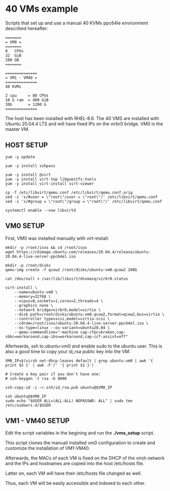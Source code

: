 # 40 VMs example

Scripts that set up and use a manual 40 KVMs ppc64le environment described hereafter:

~~~
=======
= VM0 =
=======
8   CPUs
32  GiB
200 GB
=======

==============
= VM1 - VM40 =
==============
40 KVMs

2 cpu     = 80 CPUs
10 G ram  = 400 GiB
30G       = 1200 G
==============
~~~

The host has been installed with RHEL-8.6.
The 40 VMS are installed with Ubuntu 20.04.4 LTS and will have fixed IPs on the virbr0 bridge.
VM0 is the master VM.

## HOST SETUP
~~~
yum -y update

yum -y install sshpass

yum -y install @virt
yum -y install virt-top libguestfs-tools
yum -y install virt-install virt-viewer

cp -f /etc/libvirt/qemu.conf /etc/libvirt/qemu.conf.orig
sed -i 's/#user = \"root\"/user = \"root\"/' /etc/libvirt/qemu.conf
sed -i 's/#group = \"root\"/group = \"root\"/' /etc/libvirt/qemu.conf

systemctl enable --now libvirtd
~~~

## VM0 SETUP

First, VM0 was installed manually with virt-install:

~~~
mkdir -p /root/isos && cd /root/isos
wget https://cdimage.ubuntu.com/releases/20.04.4/release/ubuntu-20.04.4-live-server-ppc64el.iso

mkdir -p /root/disks
qemu-img create -f qcow2 /root/disks/ubuntu-vm0.qcow2 200G

cat /dev/null > /var/lib/libvirt/dnsmasq/virbr0.status

virt-install \
	--name=ubuntu-vm0 \
	--memory=32768 \
	--vcpus=8,sockets=1,cores=2,threads=4 \
	--graphics none \
	--network bridge=virbr0,model=virtio \
	--disk path=/root/disks/ubuntu-vm0.qcow2,format=qcow2,bus=virtio \
	--controller type=scsi,model=virtio-scsi \
	--cdrom=/root/isos/ubuntu-20.04.4-live-server-ppc64el.iso \
	--os-type=linux --os-variant=ubuntu20.04 \
	--qemu-commandline="-machine cap-cfpc=broken,cap-sbbc=workaround,cap-ibs=workaround,cap-ccf-assist=off"
~~~

Afertwards, ssh to ubuntu-vm0 and enable sudo to the ubuntu user. This is also a good time to copy your id_rsa public key into the VM:
~~~
VM0_IP=$(virsh net-dhcp-leases default | grep ubuntu-vm0 | awk '{ print $5 }' | awk -F'/' '{ print $1 }')

# Create a key pair if you don't have one:
# ssh-keygen -t rsa -b 4096

ssh-copy-id -i ~/.ssh/id_rsa.pub ubuntu@$VM0_IP

ssh ubuntu@$VM0_IP
sudo echo "$USER ALL=(ALL:ALL) NOPASSWD: ALL" | sudo tee /etc/sudoers.d/$USER
~~~

## VM1 - VM40 SETUP
Edit the script variables in the begining and run the **./vms_setup** script.

This script clones the manuall installed vm0 configuration to create and customize the installation of VM1-VM40.

Afterwards, the MACs of each VM is fixed on the DHCP of the virsh network and the IPs and hostnames are copied into the host /etc/hosts file.

Latter on, each VM will have their /etc/hosts file changed as well.

Thus, each VM will be easily accessible and indexed to each other.
